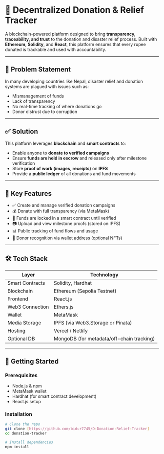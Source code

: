 # 🧾 Decentralized Donation & Relief Tracker

A blockchain-powered platform designed to bring **transparency, traceability, and trust** to the donation and disaster relief process. Built with **Ethereum**, **Solidity**, and **React**, this platform ensures that every rupee donated is trackable and used with accountability.

---

## 📌 Problem Statement

In many developing countries like Nepal, disaster relief and donation systems are plagued with issues such as:
- Mismanagement of funds
- Lack of transparency
- No real-time tracking of where donations go
- Donor distrust due to corruption

---

## ✅ Solution

This platform leverages **blockchain** and **smart contracts** to:
- Enable anyone to **donate to verified campaigns**
- Ensure **funds are held in escrow** and released only after milestone verification
- Store **proof of work (images, receipts)** on **IPFS**
- Provide a **public ledger** of all donations and fund movements

---

## 🎯 Key Features

- ✅ Create and manage verified donation campaigns
- 💰 Donate with full transparency (via MetaMask)
- 🔐 Funds are locked in a smart contract until verified
- 📷 Upload and view milestone proofs (stored on IPFS)
- 📊 Public tracking of fund flows and usage
- 🧾 Donor recognition via wallet address (optional NFTs)

---

## 🛠️ Tech Stack

| Layer | Technology |
|-------|------------|
| Smart Contracts | Solidity, Hardhat |
| Blockchain | Ethereum (Sepolia Testnet) |
| Frontend | React.js |
| Web3 Connection | Ethers.js |
| Wallet | MetaMask |
| Media Storage | IPFS (via Web3.Storage or Pinata) |
| Hosting | Vercel / Netlify |
| Optional DB | MongoDB (for metadata/off-chain tracking) |

---

## 🚀 Getting Started

### Prerequisites

- Node.js & npm
- MetaMask wallet
- Hardhat (for smart contract development)
- React.js setup

### Installation

```bash
# Clone the repo
git clone [https://github.com/bidur7745/D-Donation-Relief-Tracker]
cd donation-tracker

# Install dependencies
npm install
